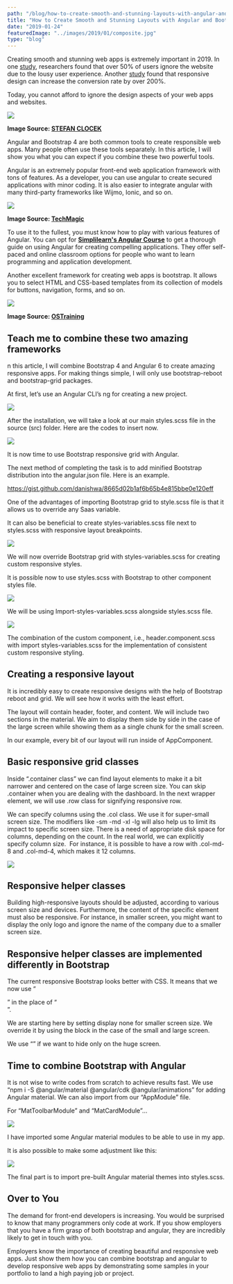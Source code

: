 ```yaml
---
path: "/blog/how-to-create-smooth-and-stunning-layouts-with-angular-and-bootstrap-4"
title: "How to Create Smooth and Stunning Layouts with Angular and Bootstrap 4?"
date: "2019-01-24"
featuredImage: "../images/2019/01/composite.jpg"
type: "blog"
---
```


Creating smooth and stunning web apps is extremely important in 2019. In one [study](https://digitalmarketinginstitute.com/blog/31-08-16-why-user-experience-is-key-to-digital-marketing-success), researchers found that over 50% of users ignore the website due to the lousy user experience. Another [study](https://www.forbes.com/sites/forbesagencycouncil/2017/03/23/the-bottom-line-why-good-ux-design-means-better-business/) found that responsive design can increase the conversion rate by over 200%.

Today, you cannot afford to ignore the design aspects of your web apps and websites.

![](https://lh5.googleusercontent.com/T9bNK_KrONsGTaMsQis4TmoK_dFWOtMoKHQPPBJt39v2OIq_kjbmKWWHgu_zEf410bwaRl4RCi204GUGSjCsdRc7gIIkBDs9HBPb0D1wBCuGA-vuxvqw-nnd6DqYWXw2-vcKcQ5R)

**Image Source: [STEFAN CLOCEK](http://www.stefanklocek.com/practice-fusion-responsive/)**

Angular and Bootstrap 4 are both common tools to create responsible web apps. Many people often use these tools separately. In this article, I will show you what you can expect if you combine these two powerful tools.

Angular is an extremely popular front-end web application framework with tons of features. As a developer, you can use angular to create secured applications with minor coding. It is also easier to integrate angular with many third-party frameworks like Wijmo, Ionic, and so on.

![](https://lh5.googleusercontent.com/SHOKvbFcIcOBME1HhdZpQX80lxqoVjJwjC8Rmg8nfMb7M6to6AG-GWbDQ4xNtsCqWBrdt7nXMTPwkMwT8h7SZhgeJ0lV4apHHl4nVuHzIyra-E18QM_kilUEGGiWw4YABn77idyk)

**Image Source: [TechMagic](https://blog.techmagic.co/angular-2-vs-react-what-to-chose-in-2017/)**

To use it to the fullest, you must know how to play with various features of Angular. You can opt for [**Simplilearn's Angular Course**](https://www.simplilearn.com/angular-certification-training) to get a thorough guide on using Angular for creating compelling applications. They offer self-paced and online classroom options for people who want to learn programming and application development.

Another excellent framework for creating web apps is bootstrap. It allows you to select HTML and CSS-based templates from its collection of models for buttons, navigation, forms, and so on.

![](https://lh4.googleusercontent.com/5t-Nj3A02BXgspc04oWyQg4Ao6pAgL4IEDE2MUxbI0aGGCcJ6H05HP-9KKIuNbPQtWm2DqSKBSpVoPprXJA1_eqtQTJceORVlwX0jlDrgv3LN8CExGij8QKm98OMLAu-Py7sxWxa)

**Image Source: [OSTraining](https://www.ostraining.com/blog/webdesign/bootstrap-popular/)**

## Teach me to combine these two amazing frameworks

n this article, I will combine Bootstrap 4 and Angular 6 to create amazing responsive apps. For making things simple, I will only use bootstrap-reboot and bootstrap-grid packages.

At first, let’s use an Angular CLI’s ng for creating a new project.

![](https://lh5.googleusercontent.com/9eQRj6rXOSW8_dho3NFsxQk3hmY3rKvSw-H5sCTib39s6ah2yygGIsZXVpgrcO8Cs6UTfeXyuxlkNQNo60eMDyGSeO93FqWWsHLEiFV5rcG1vOGhJb8CeFKHzBKkWN5sT0f-okTG)

After the installation, we will take a look at our main styles.scss file in the source (src) folder. Here are the codes to insert now.

![](https://lh6.googleusercontent.com/due2PANMRACwqc39aXnhoUqCoj4A4obT0Gi2i6FpXrFzyOhURx3UyM3XDMf_6tZFL5QDHfvk6c2JpOWDQrKkal0afpL5-KeCi_yFJxjESQoABxQOL4sNeZSg9r6unAdwO4gwK9RO)

It is now time to use Bootstrap responsive grid with Angular.

The next method of completing the task is to add minified Bootstrap distribution into the angular.json file. Here is an example.

https://gist.github.com/danishwa/8665d02b1af6b65b4e815bbe0e120eff

One of the advantages of importing Bootstrap grid to style.scss file is that it allows us to override any Saas variable.

It can also be beneficial to create styles-variables.scss file next to styles.scss with responsive layout breakpoints.

![](https://lh5.googleusercontent.com/nAAEre7XxIstViDHVRsjJUie46rkcnj4GReOgLtTsDE-b2ajIKgEkOZnotIPDI8fH-NUzpelxuDPtJZKBvrMHFETAa-2F6MIMpxpuCsb9d0EFIVpQ5oYzSgb8-B_DvNLgUEs-ZI9)

We will now override Bootstrap grid with styles-variables.scss for creating custom responsive styles.

It is possible now to use styles.scss with Bootstrap to other component styles file.

![](https://lh6.googleusercontent.com/u4pfdnoTYO0DPkbxeOQxpNAQKg5FMx0VHwnBvrJdARw4g-e0vt8ynJt5t1VG2YhsZh20TQMxgk0EdF9K2RhoAr8EwmnrGHnQAP1XSuXbTkyZ5OOCNUAFU-ILqzmKEyQVecJCYOyG)

We will be using Import-styles-variables.scss alongside styles.scss file.

![](https://lh6.googleusercontent.com/27pm2LfXY5JnD4azEHBfYJhDW_Snk_RWCLymEL7UXx3Oapg8TcIhAq6k6c4ONyl5gJwEVy-ot1hRyZ979MAW0BIzJDNJUH16U0ujC_FCIi5p2lhGxoY0-620OeSiqwBMptue2qmU)

The combination of the custom component, i.e., header.component.scss with import styles-variables.scss for the implementation of consistent custom responsive styling.

## Creating a responsive layout

It is incredibly easy to create responsive designs with the help of Bootstrap reboot and grid. We will see how it works with the least effort.

The layout will contain header, footer, and content. We will include two sections in the material. We aim to display them side by side in the case of the large screen while showing them as a single chunk for the small screen.

In our example, every bit of our layout will run inside of AppComponent.

## Basic responsive grid classes

Inside “.container class” we can find layout elements to make it a bit narrower and centered on the case of large screen size. You can skip .container when you are dealing with the dashboard. In the next wrapper element, we will use .row class for signifying responsive row.

We can specify columns using the .col class. We use it for super-small screen size. The modifiers like -sm -md -xl -lg will also help us to limit its impact to specific screen size. There is a need of appropriate disk space for columns, depending on the count. In the real world, we can explicitly specify column size.  For instance, it is possible to have a row with .col-md\-8 and .col-md\-4, which makes it 12 columns.

![](https://lh6.googleusercontent.com/_yWxnb6cEP3Vjx4eUuXflxPZZ90_fqyBXZmmZRiPh6WFu1k9Dk6LWlJW4ZAs2OShYJMuGifV4rXGeyuiBXKNGNikjXc7-66lrCwQaSdkpbe3536FeiuM1T269EaAA5NpqM8R0yYx)

## Responsive helper classes

Building high-responsive layouts should be adjusted, according to various screen size and devices. Furthermore, the content of the specific element must also be responsive. For instance, in smaller screen, you might want to display the only logo and ignore the name of the company due to a smaller screen size.

## Responsive helper classes are implemented differently in Bootstrap

The current responsive Bootstrap looks better with CSS. It means that we now use “<div class="d-none d-sm-block"></div>” in the place of “<div class="hidden-xs"></div>”.

We are starting here by setting display none for smaller screen size. We override it by using the block in the case of the small and large screen.

We use “<span class="d-inline d-xl-none"></div>” if we want to hide only on the huge screen.

## Time to combine Bootstrap with Angular

It is not wise to write codes from scratch to achieve results fast. We use “npm i -S @angular/material @angular/cdk @angular/animations” for adding Angular material. We can also import from our “AppModule” file.

For “MatToolbarModule” and “MatCardModule”…

![](https://lh6.googleusercontent.com/a0IkrFj0KvVBOZKc4Q5hYXVvU5WE2Ceqr3NZG1-hUQRBzdotyiM9UR1prwxnyfrRP1KpMp82h0611atI_6_MCnrcRSv0-Umqu0v-wfp5158LiUR6S23eMpmGHj81qMXZHzfxBrhK)

I have imported some Angular material modules to be able to use in my app.

It is also possible to make some adjustment like this:

![](https://lh5.googleusercontent.com/g4dtqGgqOjBemvilC0AH3xIMrr3cWv86XiRk7PmerCmq_24UI7zFGfMlygomoBrk4GrKB4TqaFv39sXxxq18IFEWu2kJgT21y2txU79WnjcerVZo33_VexNSD56U3qLvW87Cck8a)

The final part is to import pre-built Angular material themes into styles.scss.

## Over to You

The demand for front-end developers is increasing. You would be surprised to know that many programmers only code at work. If you show employers that you have a firm grasp of both bootstrap and angular, they are incredibly likely to get in touch with you.

Employers know the importance of creating beautiful and responsive web apps. Just show them how you can combine bootstrap and angular to develop responsive web apps by demonstrating some samples in your portfolio to land a high paying job or project.
